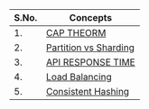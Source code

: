 | S.No. | Concepts |
|-------|---------------|
| 1. | [CAP THEORM](./CAP_THEORM.md) |
| 2. | [Partition vs Sharding](./Partition_vs_Sharding.md) |
| 3. | [API RESPONSE TIME](./API_RESPONSE_TIME.md) |
| 4. | [Load Balancing](./Load_Balancing.md) |
| 5. | [Consistent Hashing](./Consistent_hashing.md) |
